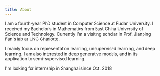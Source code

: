 ```yaml
---
title: About
---
```


I am a fourth-year PhD student in Computer Science at Fudan University. I received my Bachelor’s in Mathematics from East China University of Science and Technology. Currently I'm a visiting scholar in Prof. Jianping Fan's lab at UNC Charlotte.

I mainly focus on representation learning, unsupervised learning, and deep learning. I am also interested in deep generative models, and in its application to semi-supervised learning.

I'm looking for internship in Shanghai since Oct. 2018.